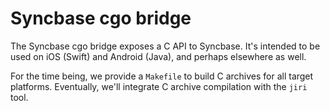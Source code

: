 # Syncbase cgo bridge

The Syncbase cgo bridge exposes a C API to Syncbase. It's intended to be used on
iOS (Swift) and Android (Java), and perhaps elsewhere as well.

For the time being, we provide a `Makefile` to build C archives for all target
platforms. Eventually, we'll integrate C archive compilation with the `jiri`
tool.
